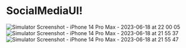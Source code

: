 # SocialMediaUI!



![Simulator Screenshot - iPhone 14 Pro Max - 2023-06-18 at 22 00 05](https://github.com/Deepom5/SocialMediaUI/assets/64247104/e656d192-d9a9-42ea-b6c8-73362ff15b6c)
![Simulator Screenshot - iPhone 14 Pro Max - 2023-06-18 at 21 55 37](https://github.com/Deepom5/SocialMediaUI/assets/64247104/5e9b3b08-1913-4417-b9f3-084d05bb774d)
![Simulator Screenshot - iPhone 14 Pro Max - 2023-06-18 at 21 55 47](https://github.com/Deepom5/SocialMediaUI/assets/64247104/95a72873-8754-4859-906c-062d15a46c2b)
